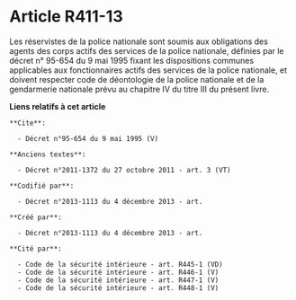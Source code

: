 # Article R411-13

Les réservistes de la police nationale sont soumis aux obligations des agents des corps actifs des services de la police
nationale, définies par le décret n° 95-654 du 9 mai 1995 fixant les dispositions communes applicables aux fonctionnaires
actifs des services de la police nationale, et doivent respecter code de déontologie de la police nationale et de la
gendarmerie nationale prévu au chapitre IV du titre III du présent livre.

**Liens relatifs à cet article**

	**Cite**:

	  - Décret n°95-654 du 9 mai 1995 (V)

	**Anciens textes**:

	  - Décret n°2011-1372 du 27 octobre 2011 - art. 3 (VT)

	**Codifié par**:

	  - Décret n°2013-1113 du 4 décembre 2013 - art.

	**Créé par**:

	  - Décret n°2013-1113 du 4 décembre 2013 - art.

	**Cité par**:

	  - Code de la sécurité intérieure - art. R445-1 (VD)
	  - Code de la sécurité intérieure - art. R446-1 (V)
	  - Code de la sécurité intérieure - art. R447-1 (V)
	  - Code de la sécurité intérieure - art. R448-1 (V)
